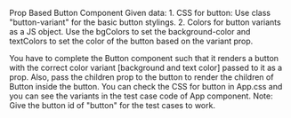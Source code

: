 Prop Based Button Component
Given data:
    1. CSS for button: Use class "button-variant" for the basic button stylings.
    2. Colors for button variants as a JS object. Use the bgColors to set the background-color and textColors to set the color of the button based on the variant prop. 

You have to complete the Button component such that it renders a button with the correct color variant [background and text color] passed to it as a prop.
Also, pass the children prop to the button to render the children of Button inside the button.
You can check the CSS for button in App.css and you can see the variants in the test case code of App component.
Note: Give the button id of "button" for the test cases to work.
